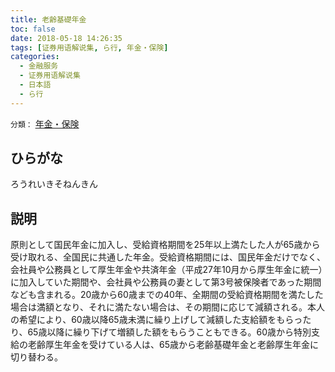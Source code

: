 ```yaml
---
title: 老齢基礎年金
toc: false
date: 2018-05-18 14:26:35
tags: [证券用语解说集, ら行, 年金・保険]
categories:
  - 金融服务
  - 证券用语解说集
  - 日本語
  - ら行
---
```


`分類：` [年金・保険](/tags/年金・保険/)

## ひらがな

ろうれいきそねんきん

## 説明

原則として国民年金に加入し、受給資格期間を25年以上満たした人が65歳から受け取れる、全国民に共通した年金。受給資格期間には、国民年金だけでなく、会社員や公務員として厚生年金や共済年金（平成27年10月から厚生年金に統一）に加入していた期間や、会社員や公務員の妻として第3号被保険者であった期間なども含まれる。20歳から60歳までの40年、全期間の受給資格期間を満たした場合は満額となり、それに満たない場合は、その期間に応じて減額される。本人の希望により、60歳以降65歳未満に繰り上げして減額した支給額をもらったり、65歳以降に繰り下げて増額した額をもらうこともできる。60歳から特別支給の老齢厚生年金を受けている人は、65歳から老齢基礎年金と老齢厚生年金に切り替わる。
